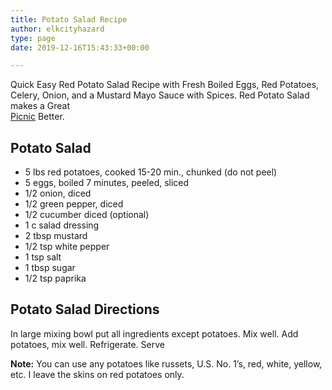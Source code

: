 ```yaml
---
title: Potato Salad Recipe
author: elkcityhazard
type: page
date: 2019-12-16T15:43:33+00:00

---
```

Quick Easy Red Potato Salad Recipe with Fresh Boiled Eggs, Red Potatoes, Celery, Onion, and a Mustard Mayo Sauce with Spices. Red Potato Salad makes a Great  
<a href="/wordpress/grilling-cookouts-and-barbecues/" rel="noopener noreferrer" target="_blank">Picnic</a> Better.

## Potato Salad

  * 5 lbs red potatoes, cooked 15-20 min., chunked (do not peel)
  * 5 eggs, boiled 7 minutes, peeled, sliced
  * 1/2 onion, diced
  * 1/2 green pepper, diced
  * 1/2 cucumber diced (optional)
  * 1 c salad dressing
  * 2 tbsp mustard
  * 1/2 tsp white pepper
  * 1 tsp salt
  * 1 tbsp sugar
  * 1/2 tsp paprika

## Potato Salad Directions

In large mixing bowl put all ingredients except potatoes. Mix well. Add potatoes, mix well. Refrigerate. Serve

**Note:** You can use any potatoes like russets, U.S. No. 1&#8217;s, red, white, yellow, etc. I leave the skins on red potatoes only.